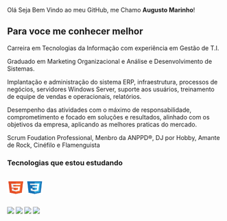Olá Seja Bem Vindo ao meu GitHub, me Chamo <b>Augusto Marinho</b>!

<h2>
Para voce me conhecer melhor</h2> 
<p>Carreira em Tecnologias da Informação com experiência em Gestão de T.I.

Graduado em Marketing Organizacional e Análise e Desenvolvimento de Sistemas.

Implantação e administração do sistema ERP, infraestrutura, processos de negócios, servidores Windows Server, suporte aos usuários, treinamento de equipe de vendas e operacionais, relatórios.

Desempenho das atividades com o máximo de responsabilidade, comprometimento e focado em soluções e resultados, alinhado com os objetivos da empresa, aplicando as melhores praticas do mercado.

Scrum Foudation Professional, Menbro da ANPPD®, DJ por Hobby, Amante de Rock, Cinéfilo e Flamenguista </p>

<h3> Tecnologias que estou estudando</h3>

<div style="display: inline_block"><br>
  <img align="center" alt="Rafa-HTML" height="30" width="40" src="https://raw.githubusercontent.com/devicons/devicon/master/icons/html5/html5-original.svg">
  <img align="center" alt="Rafa-CSS" height="30" width="40" src="https://raw.githubusercontent.com/devicons/devicon/master/icons/css3/css3-original.svg">
  
</div>

 ##
 
<div> 
 <a href="https://www.instagram.com/augusto.c.marinho" target="_blank"><img src="https://img.shields.io/badge/-Instagram-%23E4405F?style=for-the-badge&logo=instagram&logoColor=white" target="_blank"></a>
  <a href="https://discord.gg/wagxzStdcR" target="_blank"><img src="https://img.shields.io/badge/Discord-7289DA?style=for-the-badge&logo=discord&logoColor=white" target="_blank"></a> 
  <a href = "mailto:augustodjmix@hotmail.com"><img src="https://img.shields.io/badge/-Gmail-%23333?style=for-the-badge&logo=gmail&logoColor=white" target="_blank"></a>
  <a href="https://www.linkedin.com/in/augustomarinho2/" target="_blank"><img src="https://img.shields.io/badge/-LinkedIn-%230077B5?style=for-the-badge&logo=linkedin&logoColor=white" target="_blank"></a> 
  
</div>
 




